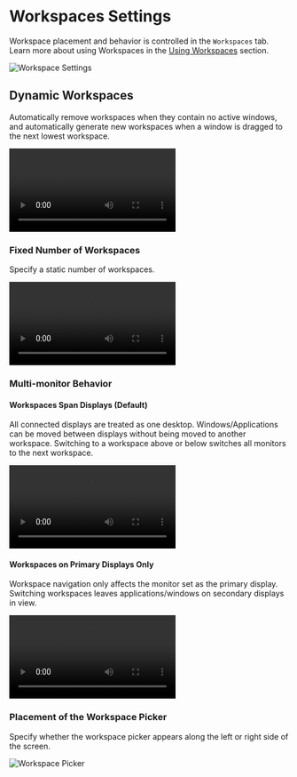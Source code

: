 # Workspaces Settings

Workspace placement and behavior is controlled in the `Workspaces` tab. Learn more about using Workspaces in the [Using Workspaces](/navigate-pop/using-workspaces.md) section.

![Workspace Settings](/images/customize-desktop/workspace-settings.png)

## Dynamic Workspaces

Automatically remove workspaces when they contain no active windows, and automatically generate new workspaces when a window is dragged to the next lowest workspace.

<video autoplay loop>
    <source src="/images/customize-desktop/dynamic-workspaces.webm" />
</video>

### Fixed Number of Workspaces

Specify a static number of workspaces.

<video autoplay loop>
    <source src="/images/customize-desktop/static-workspaces.webm" />
</video>

### Multi-monitor Behavior

#### Workspaces Span Displays (Default)

All connected displays are treated as one desktop. Windows/Applications can be moved between displays without being moved to another workspace. Switching to a workspace above or below switches all monitors to the next workspace.

<video autoplay loop>
    <source src="/images/customize-desktop/span-displays.webm" />
</video>

#### Workspaces on Primary Displays Only

Workspace navigation only affects the monitor set as the primary display. Switching workspaces leaves applications/windows on secondary displays in view.

<video autoplay loop>
    <source src="/images/customize-desktop/primary-display-only.webm" />
</video>

### Placement of the Workspace Picker

Specify whether the workspace picker appears along the left or right side of the screen.

![Workspace Picker](/images/customize-desktop/workspace-picker.png)
